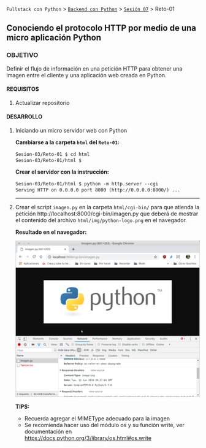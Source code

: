 `Fullstack con Python` > [`Backend con Python`](../../Readme.md) > [`Sesión 07`](../Readme.md) > Reto-01
## Conociendo el protocolo HTTP por medio de una micro aplicación Python

### OBJETIVO
Definir el flujo de información en una petición HTTP para obtener una imagen entre el cliente y una aplicación web creada en Python.

#### REQUISITOS
1. Actualizar repositorio

#### DESARROLLO
1. Iniciando un micro servidor web con Python

   __Cambiarse a la carpeta `html` del `Reto-01`:__
   ```console
   Sesion-03/Reto-01 $ cd html
   Sesion-03/Reto-01/html $
   ```

   __Crear el servidor con la instrucción:__
   ```console
   Sesion-03/Reto-01/html $ python -m http.server --cgi
   Serving HTTP on 0.0.0.0 port 8000 (http://0.0.0.0:8000/) ...
   ```
   ***

1. Crear el script `imagen.py` en la carpeta `html/cgi-bin/` para que atienda la petición http://localhost:8000/cgi-bin/imagen.py que deberá de mostrar el contenido del archivo `html/img/python-logo.png` en el navegador.

   __Resultado en el navegador:__

   ![Resultado en el navegador](assets/resultado-navegador-01.png)

   __TIPS:__
   - Recuerda agregar el MIMEType adecuado para la imagen
   - Se recomienda hacer uso del módulo os y su función write, ver documentación en https://docs.python.org/3/library/os.html#os.write
